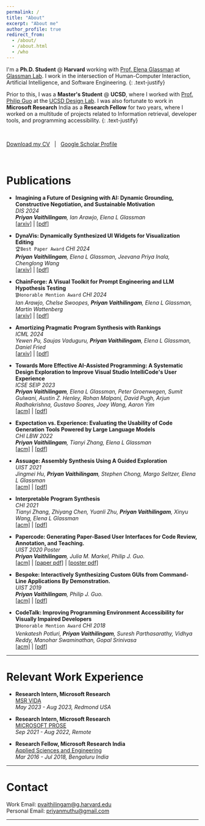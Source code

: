 ```yaml
---
permalink: /
title: "About"
excerpt: "About me"
author_profile: true
redirect_from: 
  - /about/
  - /about.html
  - /who
---
```

I'm a **Ph.D. Student** @ **Harvard** working with [Prof. Elena Glassman](https://glassmanlab.seas.harvard.edu/glassman.html) at [Glassman Lab](https://glassmanlab.seas.harvard.edu/). I work in the intersection of Human-Computer Interaction, Artificial Intelligence, and Software Engineering.
{: .text-justify}  

Prior to this, I was a **Master's Student** @ **UCSD**, where I worked with [Prof. Philip Guo](https://pg.ucsd.edu/) at the [UCSD Design Lab](https://designlab.ucsd.edu/). I was also fortunate to work in **Microsoft Research** India as a **Research Fellow** for two years, where I worked on a multitude of projects related to Information retrieval, developer tools, and programming accessibility.
{: .text-justify}  

<br/>

[Download my CV](https://priyan.info/files/priyan_cv.pdf)  &nbsp;&nbsp;|&nbsp;&nbsp;  [Google Scholar Profile](https://scholar.google.com/citations?hl=en&user=xVB9askAAAAJ&view_op=list_works&sortby=pubdate)

<br/>

Publications
====

* **Imagining a Future of Designing with AI: Dynamic Grounding, Constructive Negotiation, and Sustainable Motivation**    
 *DIS 2024*    
 ***Priyan Vaithilingam**, Ian Arawjo, Elena L Glassman*    
 [\[arxiv\]](https://arxiv.org/abs/2402.07342) | [\[pdf\]](https://arxiv.org/pdf/2402.07342)

* **DynaVis: Dynamically Synthesized UI Widgets for Visualization Editing**    
  `🏆Best Paper Award` *CHI 2024*    
 ***Priyan Vaithilingam**, Elena L Glassman, Jeevana Priya Inala, Chenglong Wang*    
 [\[arxiv\]](https://arxiv.org/abs/2401.10880) | [\[pdf\]](https://arxiv.org/pdf/2401.10880)

* **ChainForge: A Visual Toolkit for Prompt Engineering and LLM Hypothesis Testing**    
  `🎖️Honorable Mention Award` *CHI 2024*    
 *Ian Arawjo, Chelse Swoopes, **Priyan Vaithilingam**, Elena L Glassman, Martin Wattenberg*    
 [\[arxiv\]](https://arxiv.org/abs/2309.09128) | [\[pdf\]](https://arxiv.org/pdf/2309.09128)

* **Amortizing Pragmatic Program Synthesis with Rankings**    
  *ICML 2024*    
 *Yewen Pu, Saujas Vaduguru, **Priyan Vaithilingam**, Elena L Glassman, Daniel Fried*    
 [\[arxiv\]](https://arxiv.org/abs/2309.03225) | [\[pdf\]](https://arxiv.org/pdf/2309.03225)

* **Towards More Effective AI-Assisted Programming: A Systematic Design Exploration to Improve Visual Studio IntelliCode's User Experience**    
 *ICSE SEIP 2023*    
 ***Priyan Vaithilingam**, Elena L Glassman, Peter Groenwegen, Sumit Gulwani, Austin Z. Henley, Rohan Malpani, David Pugh, Arjun Radhakrishna, Gustavo Soares, Joey Wang, Aaron Yim*    
 [\[acm\]](https://ieeexplore.ieee.org/abstract/document/10172834) | [\[pdf\]](https://austinhenley.com/pubs/Vaithilingam2023ICSE_IntelliCode.pdf)
 
* **Expectation vs. Experience: Evaluating the Usability of Code Generation Tools Powered by Large Language Models**    
 *CHI LBW 2022*    
 ***Priyan Vaithilingam**, Tianyi Zhang, Elena L Glassman*    
 [\[acm\]](https://dl.acm.org/doi/abs/10.1145/3491101.3519665) | [\[pdf\]](https://tianyi-zhang.github.io/files/chi2022-lbw-copilot.pdf) 

* **Assuage: Assembly Synthesis Using A Guided Exploration**    
 *UIST 2021*    
 *Jingmei Hu, **Priyan Vaithilingam**, Stephen Chong, Margo Seltzer, Elena L Glassman*    
 [\[acm\]](https://dl.acm.org/doi/10.1145/3411764.3445646) | [\[pdf\]](https://priyan.info/files/assuage_uist2021.pdf) 

* **Interpretable Program Synthesis**    
 *CHI 2021*    
 *Tianyi Zhang, Zhiyang Chen, Yuanli Zhu, **Priyan Vaithilingam**, Xinyu Wang, Elena L Glassman*    
 [\[acm\]](https://dl.acm.org/doi/10.1145/3411764.3445646) | [\[pdf\]](https://priyan.info/files/ips_chi2021.pdf) 

* **Papercode: Generating Paper-Based User Interfaces for Code Review, Annotation, and Teaching.**    
 *UIST 2020 Poster*    
 ***Priyan Vaithilingam**, Julia M. Markel,  Philip J. Guo.*    
 [\[acm\]](https://dl.acm.org/doi/10.1145/3379350.3416191) | [\[paper pdf\]](https://priyan.info/files/uist20d-sub1069-i5.pdf) | [\[poster pdf\]](https://priyan.info/files/uist20d-sub1069-i6.pdf)  

* **Bespoke: Interactively Synthesizing Custom GUIs from Command-Line Applications By Demonstration.**    
 *UIST 2019*    
 ***Priyan Vaithilingam**, Philip J. Guo.*    
 [\[acm\]](https://dl.acm.org/doi/10.1145/3332165.3347944) | [\[pdf\]](https://priyan.info/files/Bespoke-synthesizing-GUIs-from-CLI-demonstrations_UIST-2019.pdf)  

* **CodeTalk: Improving Programming Environment Accessibility for Visually Impaired Developers**    
  `🎖️Honorable Mention Award` *CHI 2018*    
 *Venkatesh Potluri, **Priyan Vaithilingam**, Suresh Parthasarathy, Vidhya Reddy, Manohar Swaminathan, Gopal Srinivasa*    
 [\[acm\]](https://dl.acm.org/citation.cfm?id=3174192) | [\[pdf\]](https://priyan.info/files/CodeTalkPaper.pdf)  

---

Relevant Work Experience  
====

* **Research Intern, Microsoft Research**    
  [MSR VIDA](https://www.microsoft.com/en-us/research/group/vida/)    
  *May 2023 - Aug 2023, Redmond USA*    
  
* **Research Intern, Microsoft Research**    
  [MICROSOFT PROSE](https://www.microsoft.com/en-us/research/group/prose/)    
  *Sep 2021 - Aug 2022, Remote*    
  
* **Research Fellow, Microsoft Research India**    
  [Applied Sciences and Engineering](https://www.microsoft.com/en-us/research/lab/microsoft-research-india/)    
  *Mar 2016 - Jul 2018, Bengaluru India*
  
---

Contact
====
Work Email: [pvaithilingam@g.harvard.edu](mailto:pvaithilingam@g.harvard.edu)  
Personal Email: [priyanmuthu@gmail.com](mailto:priyanmuthu@gmail.com)  

---
